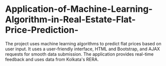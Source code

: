 # Application-of-Machine-Learning-Algorithm-in-Real-Estate-Flat-Price-Prediction-
The project uses machine learning algorithms to predict flat prices based on user input. It uses a user-friendly interface, HTML and Bootstrap, and AJAX requests for smooth data submission. The application provides real-time feedback and uses data from Kolkata's RERA.

